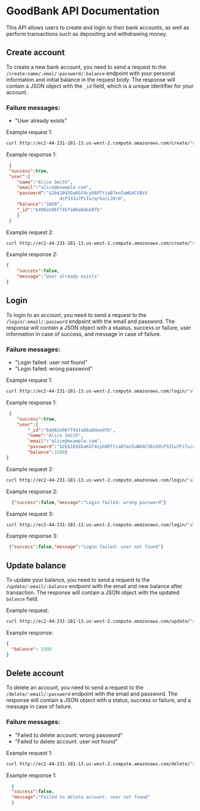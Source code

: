 
# GoodBank API Documentation

This API allows users to create and login to their bank accounts, as well as perform transactions such as depositing and withdrawing money.

## Create account

To create a new bank account, you need to send a request to the `/create:name/:emal/:password/:balance` endpoint with your personal information and initial balance in the request body. The response will contain a JSON object with the `_id` field, which is a unique identifier for your account.

### Failure messages:
 - "User already exists"

Example request 1:

```bash
curl http://ec2-44-231-181-13.us-west-2.compute.amazonaws.com/create/"Alice Smith"/"alice@example.com"/"secretPass"/1000
```
Example response 1:

```json
 {
 "success":true,
 "user":{
    "name":"Alice Smith",
    "email":"alice@example.com",
    "password":"$2b$10$XGaKGf4cyG6RTtiaB7enIuWO4CVBzX
                    dcP331u7PiTu/qrGo/LJ8rO",
    "balance":"1000",
    "_id":"64962e96ff45fa06a8dee97b"
    } 
 }
```
Example request 2:

```bash
curl http://ec2-44-231-181-13.us-west-2.compute.amazonaws.com/create/"Alice Smith"/"alice@example.com"/"secretPass"/1000
```

Example response 2:

```json
{
    "success":false,
    "message":"User already exists"
}
```

## Login

To login to an account, you need to send a request to the `/login/:email/:password` endpoint with the email and password. The response will contain a JSON object with a stuatus, success or failure, user information in case of success, and message in case of failure.

### Failure messages:
 - "Login failed: user not found"
 - "Login failed: wrong password"

Example request 1:

```bash
curl http://ec2-44-231-181-13.us-west-2.compute.amazonaws.com/login/"alice@example.com"/"secretPass"
```

Example response 1:

```json
 { 
    "success":true,
    "user":{
        "_id":"64962e96ff45fa06a8dee97b",
        "name":"Alice Smith",
        "email":"alice@example.com",
        "password":"$2b$10$XGaKGf4cyG6RTtiaB7enIuWO4CVBzXdcP331u7PiTu/qrGo/LJ8rO",
        "balance":1500} 
}
```

Example request 2:

```bash
curl http://ec2-44-231-181-13.us-west-2.compute.amazonaws.com/login/"alice@example.com"/"secretPass2"
```

Example response 2:

```json
  {"success":false,"message":"Login failed: wrong password"}
```

Example request 3:

```bash
curl http://ec2-44-231-181-13.us-west-2.compute.amazonaws.com/login/"alice22222@example.com"/"secretPass2"
```

Example response 3:

```json
 {"success":false,"message":"Login failed: user not found"}
```
## Update balance

To update your balance, you need to send a request to the `/update/:email/:balance` endpoint with the email and new balance after transaction. The response will contain a JSON object with the updated `balance` field.

Example request:

```bash
curl http://ec2-44-231-181-13.us-west-2.compute.amazonaws.com/update/"alice@example.com"/1500
```

Example response:

```json
{
  "balance": 1500
}
```
## Delete account

To delete an account, you need to send a request to the `/delete/:email/:password` endpoint with the email and password. The response will contain a JSON object with a status, success or failure, and a message in case of failure.

### Failure messages:
 - "Failed to delete account: wrong password"
 - "Failed to delete account: user not found"

Example request 1:

```bash
curl http://ec2-44-231-181-13.us-west-2.compute.amazonaws.com/delete/"alice@example.com"/"secretPass"
```

Example response 1:

```json
  {
  "success":false,
  "message":"Failed to delete account: user not found"
  }

```

